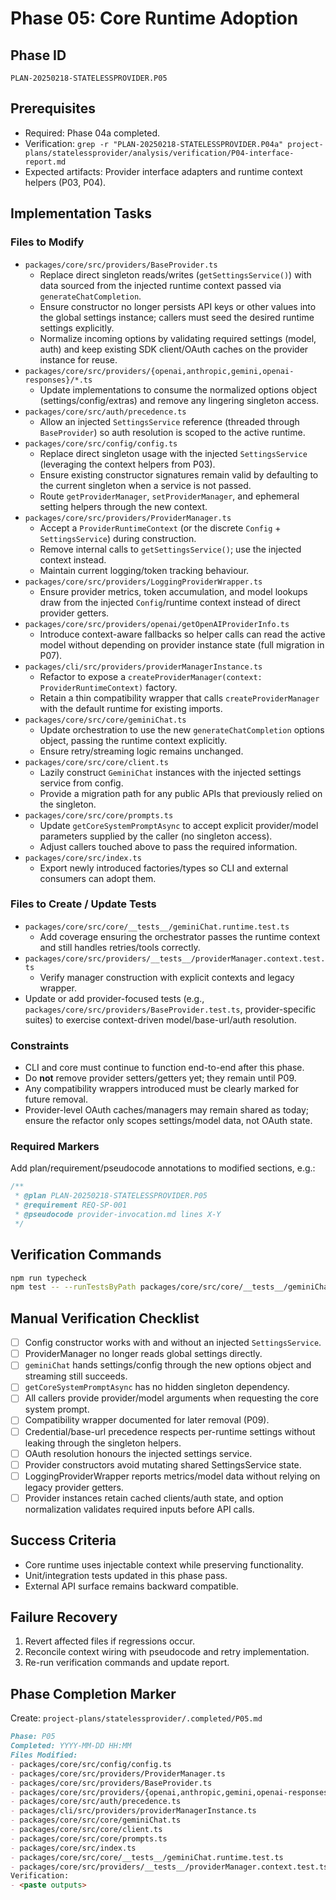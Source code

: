 # Phase 05: Core Runtime Adoption

## Phase ID

`PLAN-20250218-STATELESSPROVIDER.P05`

## Prerequisites

- Required: Phase 04a completed.
- Verification: `grep -r "PLAN-20250218-STATELESSPROVIDER.P04a" project-plans/statelessprovider/analysis/verification/P04-interface-report.md`
- Expected artifacts: Provider interface adapters and runtime context helpers (P03, P04).

## Implementation Tasks

### Files to Modify

- `packages/core/src/providers/BaseProvider.ts`
  - Replace direct singleton reads/writes (`getSettingsService()`) with data sourced from the injected runtime context passed via `generateChatCompletion`.
  - Ensure constructor no longer persists API keys or other values into the global settings instance; callers must seed the desired runtime settings explicitly.
  - Normalize incoming options by validating required settings (model, auth) and keep existing SDK client/OAuth caches on the provider instance for reuse.
- `packages/core/src/providers/{openai,anthropic,gemini,openai-responses}/*.ts`
  - Update implementations to consume the normalized options object (settings/config/extras) and remove any lingering singleton access.
- `packages/core/src/auth/precedence.ts`
  - Allow an injected `SettingsService` reference (threaded through `BaseProvider`) so auth resolution is scoped to the active runtime.
- `packages/core/src/config/config.ts`
  - Replace direct singleton usage with the injected `SettingsService` (leveraging the context helpers from P03).
  - Ensure existing constructor signatures remain valid by defaulting to the current singleton when a service is not passed.
  - Route `getProviderManager`, `setProviderManager`, and ephemeral setting helpers through the new context.
- `packages/core/src/providers/ProviderManager.ts`
  - Accept a `ProviderRuntimeContext` (or the discrete `Config` + `SettingsService`) during construction.
  - Remove internal calls to `getSettingsService()`; use the injected context instead.
  - Maintain current logging/token tracking behaviour.
- `packages/core/src/providers/LoggingProviderWrapper.ts`
  - Ensure provider metrics, token accumulation, and model lookups draw from the injected `Config`/runtime context instead of direct provider getters.
- `packages/core/src/providers/openai/getOpenAIProviderInfo.ts`
  - Introduce context-aware fallbacks so helper calls can read the active model without depending on provider instance state (full migration in P07).
- `packages/cli/src/providers/providerManagerInstance.ts`
  - Refactor to expose a `createProviderManager(context: ProviderRuntimeContext)` factory.
  - Retain a thin compatibility wrapper that calls `createProviderManager` with the default runtime for existing imports.
- `packages/core/src/core/geminiChat.ts`
  - Update orchestration to use the new `generateChatCompletion` options object, passing the runtime context explicitly.
  - Ensure retry/streaming logic remains unchanged.
- `packages/core/src/core/client.ts`
  - Lazily construct `GeminiChat` instances with the injected settings service from config.
  - Provide a migration path for any public APIs that previously relied on the singleton.
- `packages/core/src/core/prompts.ts`
  - Update `getCoreSystemPromptAsync` to accept explicit provider/model parameters supplied by the caller (no singleton access).
  - Adjust callers touched above to pass the required information.
- `packages/core/src/index.ts`
  - Export newly introduced factories/types so CLI and external consumers can adopt them.

### Files to Create / Update Tests

- `packages/core/src/core/__tests__/geminiChat.runtime.test.ts`
  - Add coverage ensuring the orchestrator passes the runtime context and still handles retries/tools correctly.
- `packages/core/src/providers/__tests__/providerManager.context.test.ts`
  - Verify manager construction with explicit contexts and legacy wrapper.
- Update or add provider-focused tests (e.g., `packages/core/src/providers/BaseProvider.test.ts`, provider-specific suites) to exercise context-driven model/base-url/auth resolution.

### Constraints

- CLI and core must continue to function end-to-end after this phase.
- Do **not** remove provider setters/getters yet; they remain until P09.
- Any compatibility wrappers introduced must be clearly marked for future removal.
- Provider-level OAuth caches/managers may remain shared as today; ensure the refactor only scopes settings/model data, not OAuth state.

### Required Markers

Add plan/requirement/pseudocode annotations to modified sections, e.g.:

```typescript
/**
 * @plan PLAN-20250218-STATELESSPROVIDER.P05
 * @requirement REQ-SP-001
 * @pseudocode provider-invocation.md lines X-Y
 */
```

## Verification Commands

```bash
npm run typecheck
npm test -- --runTestsByPath packages/core/src/core/__tests__/geminiChat.runtime.test.ts packages/core/src/providers/__tests__/providerManager.context.test.ts packages/core/src/providers/BaseProvider.test.ts packages/core/src/providers/integration/multi-provider.integration.test.ts
```

## Manual Verification Checklist

- [ ] Config constructor works with and without an injected `SettingsService`.
- [ ] ProviderManager no longer reads global settings directly.
- [ ] `geminiChat` hands settings/config through the new options object and streaming still succeeds.
- [ ] `getCoreSystemPromptAsync` has no hidden singleton dependency.
- [ ] All callers provide provider/model arguments when requesting the core system prompt.
- [ ] Compatibility wrapper documented for later removal (P09).
- [ ] Credential/base-url precedence respects per-runtime settings without leaking through the singleton helpers.
- [ ] OAuth resolution honours the injected settings service.
- [ ] Provider constructors avoid mutating shared SettingsService state.
- [ ] LoggingProviderWrapper reports metrics/model data without relying on legacy provider getters.
- [ ] Provider instances retain cached clients/auth state, and option normalization validates required inputs before API calls.

## Success Criteria

- Core runtime uses injectable context while preserving functionality.
- Unit/integration tests updated in this phase pass.
- External API surface remains backward compatible.

## Failure Recovery

1. Revert affected files if regressions occur.
2. Reconcile context wiring with pseudocode and retry implementation.
3. Re-run verification commands and update report.

## Phase Completion Marker

Create: `project-plans/statelessprovider/.completed/P05.md`

```markdown
Phase: P05
Completed: YYYY-MM-DD HH:MM
Files Modified:
- packages/core/src/config/config.ts
- packages/core/src/providers/ProviderManager.ts
- packages/core/src/providers/BaseProvider.ts
- packages/core/src/providers/{openai,anthropic,gemini,openai-responses}/*.ts
- packages/core/src/auth/precedence.ts
- packages/cli/src/providers/providerManagerInstance.ts
- packages/core/src/core/geminiChat.ts
- packages/core/src/core/client.ts
- packages/core/src/core/prompts.ts
- packages/core/src/index.ts
- packages/core/src/core/__tests__/geminiChat.runtime.test.ts
- packages/core/src/providers/__tests__/providerManager.context.test.ts
Verification:
- <paste outputs>
```
